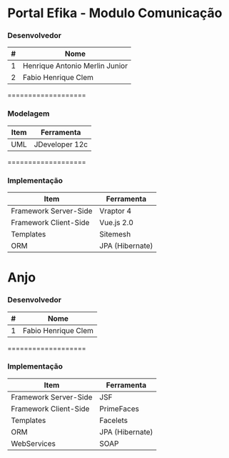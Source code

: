Portal Efika - Modulo Comunicação
===================
### Desenvolvedor
\#| Nome
-------- | ---
1| Henrique Antonio Merlin Junior
2| Fabio Henrique Clem 

===================

### Modelagem
Item     | Ferramenta
-------- | ---
UML| JDeveloper 12c

===================

### Implementação

Item     | Ferramenta
-------- | ---
Framework Server-Side| Vraptor 4
Framework Client-Side| Vue.js 2.0
Templates| Sitemesh
ORM| JPA (Hibernate)
Anjo
===================
### Desenvolvedor
\#| Nome
-------- | ---
1| Fabio Henrique Clem


===================

### Implementação

Item     | Ferramenta
-------- | ---
Framework Server-Side| JSF
Framework Client-Side| PrimeFaces
Templates| Facelets
ORM| JPA (Hibernate)
WebServices| SOAP
